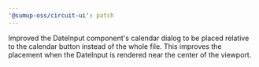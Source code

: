 ```yaml
---
'@sumup-oss/circuit-ui': patch
---
```


Improved the DateInput component's calendar dialog to be placed relative to the calendar button instead of the whole file. This improves the placement when the DateInput is rendered near the center of the viewport.
